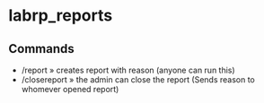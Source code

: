 # labrp_reports

## Commands
* /report <Reason> » creates report with reason (anyone can run this)
* /closereport <Report ID> <Reason> » the admin can close the report (Sends reason to whomever opened report) 

